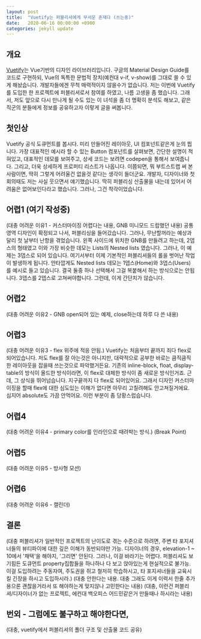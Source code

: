 ```yaml
---
layout: post
title:  "Vuetify는 퍼블리셔에게 무서운 존재다 (쓰는중)"
date:   2020-06-16 00:00:00 +0900
categories: jekyll update
---
```

## 개요
[Vuetify][link1]는 Vue기반의 디자인 라이브러리입니다. 구글의 Material Design Guide를 코드로 구현하되, Vue의 독특한 문법적 장치(예컨대 v-if, v-show)를 그대로 쓸 수 있게 해놨습니다. 개발자들에겐 무척 매력적이지 않을수가 없습니다. 저는 이번에 Vuetify를 도입한 한 프로젝트에 퍼블리셔로서 참여를 하였고, 나름 고생을 좀 했습니다. 그래서, 저도 앞으로 다시 만나게 될 수도 있는 이 녀석을 좀 더 명확히 분석도 해보고, 같은 직군의 분들에게 정보를 공유하고자 이렇게 글을 써봅니다.

[link1]: https://vuetifyjs.com/ko/introduction/why-vuetify/

## 첫인상
Vuetify 공식 도큐먼트를 봅시다. 미리 만들어진 레이아웃, UI 컴포넌트같은게 눈의 띕니다. 가장 대표적인 예시라 할 수 있는 Button 컴포넌트를 살펴보면, 간단한 설명이 적혀있고, 대표적인 데모를 보여주고, 상세 코드는 보려면 codepen을 통해서 보여줍니다. 그리고, 더욱 상세하게 프로퍼티 리스트가 나옵니다. 이쯤되면, 뭐 부트스트랩 써 본 사람이면, 딱히 그렇게 어려울건 없을것 같다는 생각이 들더군요. 개발자, 디자이너와 첫회의때도 저는 사실 웃으면서 얘기했습니다. 딱히 퍼블리싱 산출물을 내는데 있어서 어려움은 없어보인다라고 했습니다. 그러나, 그건 착각이었습니다.

## 어렵1 (여기 작성중)
(대충 어려운 이유1 - 커스터마이징 어렵다는 내용, GNB 미니모드 드랍했던 내용)
공통 영역 디자인이 확정되고 나서, 퍼블리싱을 들어갔습니다. 그러나, 무난할꺼라는 예상과 달리 첫 날부터 난항을 겪었습니다. 
왼쪽 사이드에 위치한 GNB를 만들려고 하는데, 2뎁스의 형태였고 이와 가장 비슷한 데모는 Lists의 Nested lists 였습니다. 그러나, 이 예제는 3뎁스로 되어 있습니다. 여기서부터 이제 기본적인 퍼블리셔들의 롤을 벗어난 작업이 발생하게 됩니다. 안타깝게도 Nested lists 데모는 1뎁스(Home)와 3뎁스(Users)를 예시로 들고 있습니다. 결국 둘중 하나 선택해서 그걸 복붙해서 하는 방식으로는 안됩니다. 3뎁스를 2뎁스로 고쳐써야합니다. 그런데, 이게 간단치가 않습니다. 

## 어렵2
(대충 어려운 이유2 - GNB open되어 있는 예제, close하는데 하루 다 쓴 내용)


## 어렵3
(대충 어려운 이유3 - flex 위주에 적응 안됨.)
Vuetify는 처음부터 끝까지 죄다 flex로 되어있습니다. 저도 flex를 잘 아는것은 아니지만, 대략적으로 공부한 바로는 큼직큼직한 레이아웃을 잡을때 쓰는것으로 파악했거든요. 기존의 inline-block, float, display-table의 방식이 올드한 방식이라면, 이 flex로 대체한 방식이 좀 새로운 방식인거죠. 근데, 그 상식을 뛰어넘습니다. 지구끝까지 다 flex로 되어있어요. 그래서 디자인 커스터마이징을 할때 flex에 대한 심도있는 이해가 없다면 아무리 고칠려해도 안고쳐질거에요. 심지어 absolute도 가끔 안먹어요. 이런 부분이 좀 당황스럽습니다.

## 어렵4
(대충 어려운 이유4 - primary color를 인라인으로 때려박는 방식.)
(Break Point)


## 어렵5
(대충 어려운 이유5 - 방사형 모션)

## 어렵6
(대충 어려운 이유6 - 캘린더)

## 결론
(대충 퍼블리셔가 일반적인 프로젝트의 난이도로 겪는 수준으로 하려면, 주변 타 포지셔너들의 뷰티파이에 대한 깊은 이해가 동반되야만 가능. 디자이너의 경우, elevation-1 ~ 10에서 '채택'을 해야지, '그리면' 안된다. 그러나, 이걸 바라기는 어렵다. 퍼블리셔도 보기힘든 도큐먼트 property집합들을 하나하나 다 보고 앉아있는게 현실적으로 불가능. 이걸 도입하려는 주동자여, 주도권을 쥐고 철저히 학습하시고, 타 포지셔너들을 교육시킬 긴장을 하시고 도입하시라.)
(대충 안한다는 내용. 대충 그래도 이게 이력서 한줄 추가용으론 괜찮을거라서 또 해야하는게 맞지않나 고민한다는 내용)
(대충, 이런건 퍼블리셔/디자이너가 없는 프로젝트, 에컨대 백오피스 어드민같은거 만들때나 하시라는 내용)

## 번외 - 그럼에도 불구하고 해야한다면,
(대충, vuetify에서 퍼블리셔의 폴더 구조 및 산출물 코드 공유)
